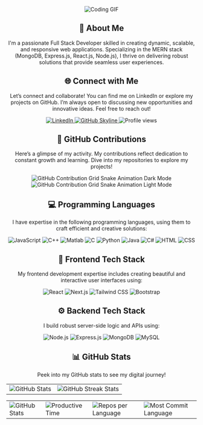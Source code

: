 <!--
**Golam-Rabby821/Golam-Rabby821** is a ✨ _special_ ✨ repository because its `README.md` (this file) appears on your GitHub profile.

Here are some ideas to get you started:

- 🔭 I’m currently working on ...
- 🌱 I’m currently learning ...
- 👯 I’m looking to collaborate on ...
- 🤔 I’m looking for help with ...
- 💬 Ask me about ...
- 📫 How to reach me: ...
- 😄 Pronouns: ...
- ⚡ Fun fact: ...
-->

<div align="center">
    
<p><img src="https://user-images.githubusercontent.com/74038190/212749171-b84692a8-2b04-4e3b-93ca-ac14705da224.gif" alt="Coding GIF" /></p>
</div>

<div align="center">
    <h2>🚀 About Me</h2>
    <p>I'm a passionate Full Stack Developer skilled in creating dynamic, scalable, and responsive web applications. Specializing in the MERN stack (MongoDB, Express.js, React.js, Node.js), I thrive on delivering robust solutions that provide seamless user experiences.</p>
</div>

<div align="center">
<h2 align="center" class="section-heading">🌐 Connect with Me</h2>
<p>Let’s connect and collaborate! You can find me on LinkedIn or explore my projects on GitHub. I’m always open to discussing new opportunities and innovative ideas. Feel free to reach out!</p>
<div align="center">
  <a href="https://www.linkedin.com/in/golamrabby-" target="_blank">
    <img src="https://img.shields.io/badge/GolamRabby-0077B5?style=for-the-badge&logo=linkedin&logoColor=white" alt="LinkedIn"/>
  </a>
  <a href="https://github.com/Golam-Rabby821/Golam-Rabby821" target="_blank">
    <img src="https://img.shields.io/badge/View%20on%20GitHub-%230077B5.svg?&style=for-the-badge&logo=github&logoColor=white" alt="GitHub Skyline"/>
  </a>
  <img src="https://komarev.com/ghpvc/?username=Golam-Rabby821&style=for-the-badge" alt="Profile views" />
</div>

<div align="center">
  <h2>🐍 GitHub Contributions</h2>
  <p>Here’s a glimpse of my activity. My contributions reflect dedication to constant growth and learning. Dive into my repositories to explore my projects!</p>
  <img src="https://raw.githubusercontent.com/Golam-Rabby821/output/github-contribution-grid-snake-dark.svg#gh-dark-mode-only" alt="GitHub Contribution Grid Snake Animation Dark Mode"/>
  <img src="https://raw.githubusercontent.com/Golam-Rabby821/output/github-contribution-grid-snake.svg#gh-light-mode-only" alt="GitHub Contribution Grid Snake Animation Light Mode"/>
</div>

<h2 align="center" class="section-heading">💻 Programming Languages</h2>
<p>I have expertise in the following programming languages, using them to craft efficient and creative solutions:</p>
<div align="center">
    <img src="https://img.shields.io/badge/JavaScript-F7DF1E?style=for-the-badge&logo=javascript&logoColor=black" alt="JavaScript" />
    <img src="https://img.shields.io/badge/C++-00599C?style=for-the-badge&logo=cplusplus&logoColor=white" alt="C++" />
    <img src="https://img.shields.io/badge/Matlab-0076A8?style=for-the-badge&logo=matlab&logoColor=white" alt="Matlab" />
    <img src="https://img.shields.io/badge/C-00599C?style=for-the-badge&logo=c&logoColor=white" alt="C" />
    <img src="https://img.shields.io/badge/Python-3776AB?style=for-the-badge&logo=python&logoColor=white" alt="Python" />
    <img src="https://img.shields.io/badge/Java-007396?style=for-the-badge&logo=java&logoColor=white" alt="Java" />
    <img src="https://img.shields.io/badge/C%23-239120?style=for-the-badge&logo=csharp&logoColor=white" alt="C#" />
    <img src="https://img.shields.io/badge/HTML-E34F26?style=for-the-badge&logo=html5&logoColor=white" alt="HTML" />
    <img src="https://img.shields.io/badge/CSS-1572B6?style=for-the-badge&logo=css3&logoColor=white" alt="CSS" />
</div>

<div align="center">
<h2 align="center" class="section-heading">🌟 Frontend Tech Stack</h2>
<p>My frontend development expertise includes creating beautiful and interactive user interfaces using:</p>
<div>
    <img src="https://img.shields.io/badge/React-61DAFB?style=for-the-badge&logo=react&logoColor=black" alt="React" />
    <img src="https://img.shields.io/badge/Next.js-000000?style=for-the-badge&logo=nextdotjs&logoColor=white" alt="Next.js" />
    <img src="https://img.shields.io/badge/TailwindCSS-06B6D4?style=for-the-badge&logo=tailwindcss&logoColor=white" alt="Tailwind CSS" />
    <img src="https://img.shields.io/badge/Bootstrap-7952B3?style=for-the-badge&logo=bootstrap&logoColor=white" alt="Bootstrap" />
</div>
</div>

<div align="center">
<h2 align="center" class="section-heading">⚙️ Backend Tech Stack</h2>
<p>I build robust server-side logic and APIs using:</p>
<div>
    <img src="https://img.shields.io/badge/Node.js-339933?style=for-the-badge&logo=nodedotjs&logoColor=white" alt="Node.js" />
    <img src="https://img.shields.io/badge/Express.js-000000?style=for-the-badge&logo=express&logoColor=white" alt="Express.js" />
    <img src="https://img.shields.io/badge/MongoDB-47A248?style=for-the-badge&logo=mongodb&logoColor=white" alt="MongoDB" />
    <img src="https://img.shields.io/badge/MySQL-4479A1?style=for-the-badge&logo=mysql&logoColor=white" alt="MySQL" />
</div>
</div>

<div align="center">
<h2 align="center" class="section-heading"> 📊 GitHub Stats</h2>
<p>Peek into my GitHub stats to see my digital journey!</p>
 <table align="center" width="100%">
    <tr>
       <td><img style="border: none;" src="https://github-profile-summary-cards.vercel.app/api/cards/profile-details?username=golam-rabby821&theme=github_dark" alt="GitHub Stats"/></td>   
       <td><img src="https://github-readme-streak-stats.herokuapp.com?user=Golam-Rabby821&theme=dark&hide_border=true" alt="GitHub Streak Stats" /></td>
    </tr>
 </table>
 <table align="center" width="100%">
    <tr>
        <td><img style="border: none;" src="https://github-profile-summary-cards.vercel.app/api/cards/stats?username=golam-rabby821&theme=github_dark" alt="GitHub Stats"/></td>
        <td><img style="border: none;" src="https://github-profile-summary-cards.vercel.app/api/cards/productive-time?username=golam-rabby821&theme=github_dark&utcOffset=10" alt="Productive Time"/></td>
        <td><img style="border: none;" src="https://github-profile-summary-cards.vercel.app/api/cards/repos-per-language?username=golam-rabby821&theme=github_dark" alt="Repos per Language"/></td>
        <td><img style="border: none;" src="https://github-profile-summary-cards.vercel.app/api/cards/most-commit-language?username=golam-rabby821&theme=github_dark" alt="Most Commit Language"/></td>
    </tr>
 </table>
</div>

